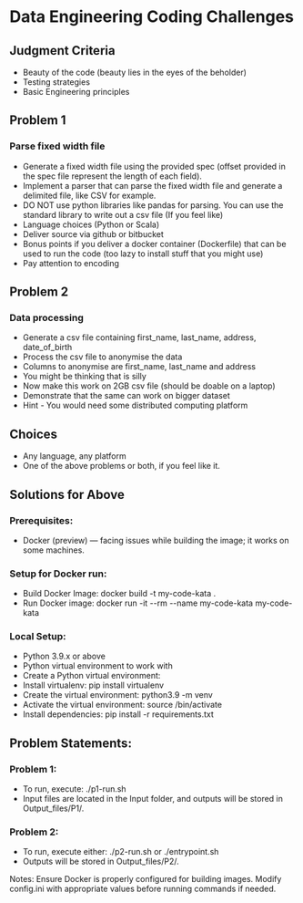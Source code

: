 # Data Engineering Coding Challenges

## Judgment Criteria

- Beauty of the code (beauty lies in the eyes of the beholder)
- Testing strategies
- Basic Engineering principles

## Problem 1

### Parse fixed width file

- Generate a fixed width file using the provided spec (offset provided in the spec file represent the length of each field).
- Implement a parser that can parse the fixed width file and generate a delimited file, like CSV for example.
- DO NOT use python libraries like pandas for parsing. You can use the standard library to write out a csv file (If you feel like)
- Language choices (Python or Scala)
- Deliver source via github or bitbucket
- Bonus points if you deliver a docker container (Dockerfile) that can be used to run the code (too lazy to install stuff that you might use)
- Pay attention to encoding

## Problem 2

### Data processing

- Generate a csv file containing first_name, last_name, address, date_of_birth
- Process the csv file to anonymise the data
- Columns to anonymise are first_name, last_name and address
- You might be thinking  that is silly
- Now make this work on 2GB csv file (should be doable on a laptop)
- Demonstrate that the same can work on bigger dataset
- Hint - You would need some distributed computing platform

## Choices

- Any language, any platform
- One of the above problems or both, if you feel like it.

## Solutions for Above

### Prerequisites:
- Docker (preview) — facing issues while building the image; it works on some machines.

### Setup for Docker run:
- Build Docker Image: docker build -t my-code-kata .
- Run Docker image: docker run -it --rm --name my-code-kata my-code-kata

### Local Setup:
- Python 3.9.x or above
- Python virtual environment to work with
- Create a Python virtual environment:
- Install virtualenv: pip install virtualenv
- Create the virtual environment: python3.9 -m venv <virtual-environment-name>
- Activate the virtual environment: source <PATH-TO-YOUR-VIRTUAL-ENV-NAME>/bin/activate
- Install dependencies: pip install -r requirements.txt

## Problem Statements:

### Problem 1:
- To run, execute: ./p1-run.sh
- Input files are located in the Input folder, and outputs will be stored in Output_files/P1/.

### Problem 2:

- To run, execute either: ./p2-run.sh or ./entrypoint.sh
- Outputs will be stored in Output_files/P2/.

Notes:
Ensure Docker is properly configured for building images.
Modify config.ini with appropriate values before running commands if needed.